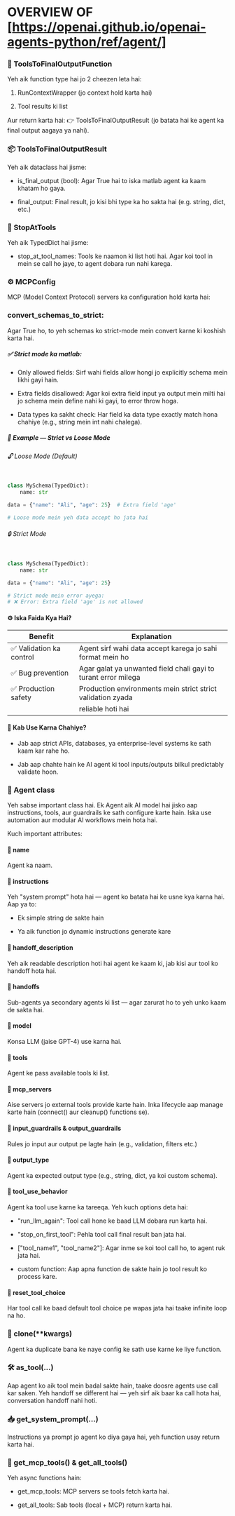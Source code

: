 # OVERVIEW OF [https://openai.github.io/openai-agents-python/ref/agent/]

### 🔧 ToolsToFinalOutputFunction
Yeh aik function type hai jo 2 cheezen leta hai:

1. RunContextWrapper (jo context hold karta hai)

2. Tool results ki list

Aur return karta hai:
👉 ToolsToFinalOutputResult (jo batata hai ke agent ka final output aagaya ya nahi).

### 📦 ToolsToFinalOutputResult
Yeh aik dataclass hai jisme:

- is_final_output (bool): Agar True hai to iska matlab agent ka kaam khatam ho gaya.

- final_output: Final result, jo kisi bhi type ka ho sakta hai (e.g. string, dict, etc.)

### 🛑 StopAtTools
Yeh aik TypedDict hai jisme:

- stop_at_tool_names: Tools ke naamon ki list hoti hai. Agar koi tool in mein se call ho jaye, to agent dobara run nahi karega.

### ⚙️ MCPConfig
MCP (Model Context Protocol) servers ka configuration hold karta hai:

### convert_schemas_to_strict: 
Agar True ho, to yeh schemas ko strict-mode mein convert karne ki koshish karta hai.

##### ✅ Strict mode ka matlab:
- Only allowed fields: Sirf wahi fields allow hongi jo explicitly schema mein likhi gayi hain.

- Extra fields disallowed: Agar koi extra field input ya output mein milti hai jo schema mein define nahi ki gayi, to error throw hoga.

- Data types ka sakht check: Har field ka data type exactly match hona chahiye (e.g., string mein int nahi chalega).

##### 🧪 Example — Strict vs Loose Mode

###### 🔓 Loose Mode (Default)

```python

class MySchema(TypedDict):
    name: str

data = {"name": "Ali", "age": 25}  # Extra field 'age'

# Loose mode mein yeh data accept ho jata hai
```

###### 🔒 Strict Mode

```python

class MySchema(TypedDict):
    name: str

data = {"name": "Ali", "age": 25}

# Strict mode mein error ayega:
# ❌ Error: Extra field 'age' is not allowed
```

#### ⚙️ Iska Faida Kya Hai?
|    Benefit	              |   Explanation                                                   |
|-----------------------------|-----------------------------------------------------------------|
|✅ Validation ka control   	 |   Agent sirf wahi data accept karega jo sahi format mein ho     |
|✅ Bug prevention	         |   Agar galat ya unwanted field chali gayi to turant error milega|
|✅ Production safety	     |   Production environments mein strict strict validation zyada   |
|                             |    reliable hoti hai                                            |

#### 📌 Kab Use Karna Chahiye?

- Jab aap strict APIs, databases, ya enterprise-level systems ke sath kaam kar rahe ho.

- Jab aap chahte hain ke AI agent ki tool inputs/outputs bilkul predictably validate hoon.

### 🧠 Agent class
Yeh sabse important class hai. Ek Agent aik AI model hai jisko aap instructions, tools, aur guardrails ke sath configure karte hain. Iska use automation aur modular AI workflows mein hota hai.

Kuch important attributes:

#### 🔹 name
Agent ka naam.

#### 🔹 instructions
Yeh "system prompt" hota hai — agent ko batata hai ke usne kya karna hai. Aap ya to:

- Ek simple string de sakte hain

- Ya aik function jo dynamic instructions generate kare

#### 🔹 handoff_description
Yeh aik readable description hoti hai agent ke kaam ki, jab kisi aur tool ko handoff hota hai.

#### 🔹 handoffs
Sub-agents ya secondary agents ki list — agar zarurat ho to yeh unko kaam de sakta hai.

#### 🔹 model
Konsa LLM (jaise GPT-4) use karna hai.

#### 🔹 tools
Agent ke pass available tools ki list.

#### 🔹 mcp_servers
Aise servers jo external tools provide karte hain. Inka lifecycle aap manage karte hain (connect() aur cleanup() functions se).

#### 🔹 input_guardrails & output_guardrails
Rules jo input aur output pe lagte hain (e.g., validation, filters etc.)

#### 🔹 output_type
Agent ka expected output type (e.g., string, dict, ya koi custom schema).

#### 🔹 tool_use_behavior
Agent ka tool use karne ka tareeqa. Yeh kuch options deta hai:

- "run_llm_again": Tool call hone ke baad LLM dobara run karta hai.

- "stop_on_first_tool": Pehla tool call final result ban jata hai.

- ["tool_name1", "tool_name2"]: Agar inme se koi tool call ho, to agent ruk jata hai.

- custom function: Aap apna function de sakte hain jo tool result ko process kare.

#### 🔹 reset_tool_choice
Har tool call ke baad default tool choice pe wapas jata hai taake infinite loop na ho.

### 🔁 clone(**kwargs)
Agent ka duplicate bana ke naye config ke sath use karne ke liye function.

### 🛠️ as_tool(...)
Aap agent ko aik tool mein badal sakte hain, taake doosre agents use call kar saken. Yeh handoff se different hai — yeh sirf aik baar ka call hota hai, conversation handoff nahi hoti.

### 📥 get_system_prompt(...)
Instructions ya prompt jo agent ko diya gaya hai, yeh function usay return karta hai.

### 🧰 get_mcp_tools() & get_all_tools()
Yeh async functions hain:

- get_mcp_tools: MCP servers se tools fetch karta hai.

- get_all_tools: Sab tools (local + MCP) return karta hai.

